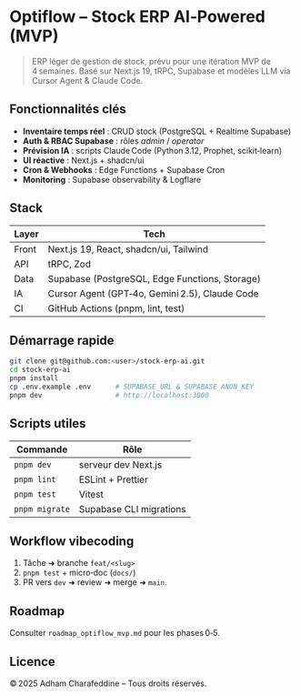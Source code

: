 # Optiflow – Stock ERP AI‑Powered (MVP)

> ERP léger de gestion de stock, prévu pour une itération MVP de 4 semaines.
> Basé sur Next.js 19, tRPC, Supabase et modèles LLM via Cursor Agent & Claude Code.

## Fonctionnalités clés

* **Inventaire temps réel** : CRUD stock (PostgreSQL + Realtime Supabase)
* **Auth & RBAC Supabase** : rôles *admin* / *operator*
* **Prévision IA** : scripts Claude Code (Python 3.12, Prophet, scikit‑learn)
* **UI réactive** : Next.js + shadcn/ui
* **Cron & Webhooks** : Edge Functions + Supabase Cron
* **Monitoring** : Supabase observability & Logflare

## Stack

| Layer | Tech                                           |
| ----- | ---------------------------------------------- |
| Front | Next.js 19, React, shadcn/ui, Tailwind         |
| API   | tRPC, Zod                                      |
| Data  | Supabase (PostgreSQL, Edge Functions, Storage) |
| IA    | Cursor Agent (GPT‑4o, Gemini 2.5), Claude Code |
| CI    | GitHub Actions (pnpm, lint, test)              |

## Démarrage rapide

```bash
git clone git@github.com:<user>/stock-erp-ai.git
cd stock-erp-ai
pnpm install
cp .env.example .env      # SUPABASE_URL & SUPABASE_ANON_KEY
pnpm dev                  # http://localhost:3000
```

## Scripts utiles

| Commande       | Rôle                    |
| -------------- | ----------------------- |
| `pnpm dev`     | serveur dev Next.js     |
| `pnpm lint`    | ESLint + Prettier       |
| `pnpm test`    | Vitest                  |
| `pnpm migrate` | Supabase CLI migrations |

## Workflow vibecoding

1. Tâche ➜ branche `feat/<slug>`
2. `pnpm test` + micro‑doc (`docs/`)
3. PR vers `dev` ➜ review ➜ merge ➜ `main`.

## Roadmap

Consulter `roadmap_optiflow_mvp.md` pour les phases 0‑5.

## Licence

© 2025 Adham Charafeddine – Tous droits réservés.
